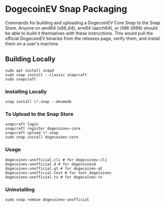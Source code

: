 # DogecoinEV Snap Packaging

Commands for building and uploading a DogecoinEV Core Snap to the Snap Store. Anyone on amd64 (x86_64), arm64 (aarch64), or i386 (i686) should be able to build it themselves with these instructions. This would pull the official DogecoinEV binaries from the releases page, verify them, and install them on a user's machine.

## Building Locally
```
sudo apt install snapd
sudo snap install --classic snapcraft
sudo snapcraft
```

### Installing Locally
```
snap install \*.snap --devmode
```

### To Upload to the Snap Store
```
snapcraft login
snapcraft register dogecoinev-core
snapcraft upload \*.snap
sudo snap install dogecoinev-core
```

### Usage
```
dogecoinev-unofficial.cli # for dogecoinev-cli
dogecoinev-unofficial.d # for dogecoinevd
dogecoinev-unofficial.qt # for dogecoinev-qt
dogecoinev-unofficial.test # for test_dogecoinev
dogecoinev-unofficial.tx # for dogecoinev-tx
```

### Uninstalling
```
sudo snap remove dogecoinev-unofficial
```